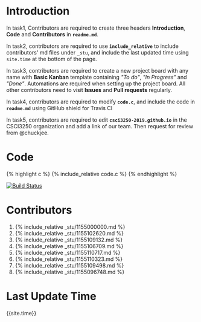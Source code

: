 # Introduction
In task1, Contributors are required to create three headers **Introduction**, **Code** and **Contributors** in **`readme.md`**.

In task2, contributors are required to use **`include_relative`** to include contributors' md files under `_stu`, and include the last updated time using `site.time` at the bottom of the page.

In task3, contributors are required to create a new project board with any name with **Basic Kanban** template containing *"To do"*, *"In Progress"* and *"Done"*. Automations are required when setting up the project board. All other contributors need to visit **Issues** and **Pull requests** regularly.

In task4, contributors are required to modify **`code.c`**, and include the code in **`readme.md`** using GitHub shield for Travis CI

In task5, contributors are required to edit **`csci3250-2019.github.io`** in the CSCI3250 organization and add a link of our team. Then request for review from @chuckjee.

# Code
{% highlight c %}
{% include_relative code.c %}
{% endhighlight %}

[![Build Status](https://travis-ci.org/csci3250-2019/project-team-i.svg?branch=master)](https://travis-ci.org/csci3250-2019/project-team-i)

# Contributors

1. {% include_relative _stu/1155000000.md %}
2. {% include_relative _stu/1155102620.md %}
3. {% include_relative _stu/1155109132.md %}
4. {% include_relative _stu/1155106709.md %}
5. {% include_relative _stu/1155110717.md %}
6. {% include_relative _stu/1155110323.md %}
7. {% include_relative _stu/1155109498.md %}
8. {% include_relative _stu/1155096748.md %}

# Last Update Time
{{site.time}}

